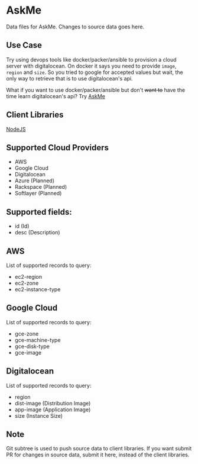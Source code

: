 # AskMe
Data files for AskMe. Changes to source data goes here.

## Use Case
Try using devops tools like docker/packer/ansible to provision a cloud server with digitalocean. On docker it says you need to provide `image`, `region` and `size`. So you tried to google for accepted values but wait, the only way to retrieve that is to use digitalocean's api.

What if you want to use docker/packer/ansible but don't ~~want to~~ have the time learn digitalocean's api? Try [AskMe](https://github.com/pirsquare/askme)

## Client Libraries
[NodeJS](https://github.com/pirsquare/askme-node)

## Supported Cloud Providers
- AWS
- Google Cloud
- Digitalocean
- Azure (Planned)
- Rackspace (Planned)
- Softlayer (Planned)

## Supported fields:
- id (Id)
- desc (Description)

## AWS
List of supported records to query:
- ec2-region
- ec2-zone
- ec2-instance-type


## Google Cloud
List of supported records to query:
- gce-zone
- gce-machine-type
- gce-disk-type
- gce-image


## Digitalocean
List of supported records to query:
- region
- dist-image (Distribution Image)
- app-image (Application Image)
- size (Instance Size)

## Note
Git subtree is used to push source data to client libraries. If you want submit PR for changes in source data, submit it here, instead of the client libraries.
